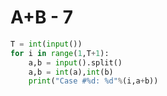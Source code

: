 # A+B - 7

```python
T = int(input())
for i in range(1,T+1):
    a,b = input().split()
    a,b = int(a),int(b)
    print("Case #%d: %d"%(i,a+b))
```

